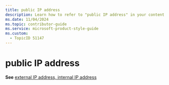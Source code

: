 ```yaml
---
title: public IP address
description: Learn how to refer to "public IP address" in your content.
ms.date: 11/04/2024
ms.topic: contributor-guide
ms.service: microsoft-product-style-guide
ms.custom:
  - TopicID 51147
---
```



# public IP address

**See** [external IP address, internal IP address](~\a_z_names_terms\e\external-ip-address-internal-ip-address.md)